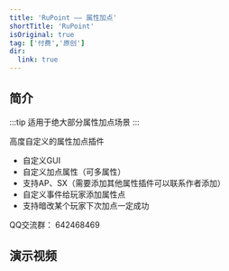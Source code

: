 ```yaml
---
title: 'RuPoint —— 属性加点'
shortTitle: 'RuPoint'
isOriginal: true
tag: ['付费','原创']
dir:
  link: true
---
```


## 简介
:::tip 适用于绝大部分属性加点场景 
:::

高度自定义的属性加点插件
- 自定义GUI
- 自定义加点属性（可多属性）
- 支持AP、SX（需要添加其他属性插件可以联系作者添加）
- 自定义事件给玩家添加属性点
- 支持暗改某个玩家下次加点一定成功

QQ交流群： 642468469

## 演示视频

<BiliBili bvid="BV1nYmNYkEZr" />
